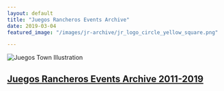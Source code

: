 ```yaml
---
layout: default
title: "Juegos Rancheros Events Archive"
date: 2019-03-04
featured_image: "/images/jr-archive/jr_logo_circle_yellow_square.png"

---
```


![Juegos Town Illustration](/images/jr-archive/JR_Illustration_1200_630-1024x538.jpg)

## [Juegos Rancheros Events Archive 2011-2019](/events-archive/)
